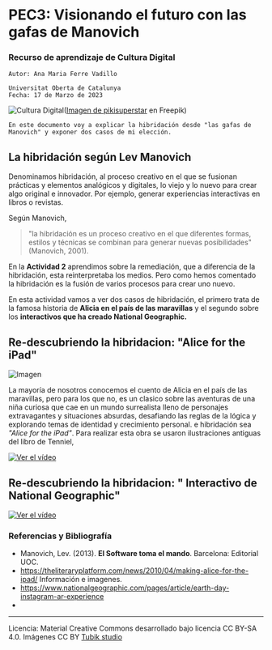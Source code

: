 # PEC3: Visionando el futuro con las gafas de Manovich 

### Recurso de aprendizaje de Cultura Digital 

~~~
Autor: Ana Maria Ferre Vadillo                                 
                                                                            Universitat Oberta de Catalunya
Fecha: 17 de Marzo de 2023
~~~

![Cultura Digital](https://img.freepik.com/vector-gratis/concepto-isometrico-educacion-online_52683-8897.jpg?w=1060&t=st=1684329477~exp=1684330077~hmac=de615282fee17fca9ecc9d6260aa951c07ba8aeb1df480469f31264b08989bf8)(<a href="https://www.freepik.es/vector-gratis/concepto-isometrico-educacion-online_4470747.htm#&position=1&from_view=user">Imagen de pikisuperstar</a> en Freepik) 

~~~
En este documento voy a explicar la hibridación desde "las gafas de Manovich" y exponer dos casos de mi elección.
~~~


## La hibridación según Lev Manovich

Denominamos hibridación, al proceso creativo en el que se fusionan prácticas y elementos analógicos y digitales, lo viejo y lo nuevo para crear algo original e innovador. Por ejemplo, generar experiencias interactivas en libros o revistas. 

Según Manovich, 
>"la hibridación es un proceso creativo en el que diferentes formas, estilos y técnicas se combinan para generar nuevas posibilidades" (Manovich, 2001).

En la  **Actividad 2** aprendimos sobre la remediación, que a diferencia de la hibridación, esta reinterpretaba los medios. Pero como hemos comentado la hibridación es la fusión de varios procesos para crear uno nuevo. 

En esta actividad vamos a ver dos casos de hibridación, el primero trata de la famosa historia de **Alicia en el país de las maravillas** y el segundo sobre los **interactivos que ha creado National Geographic.** 



## Re-descubriendo la hibridacion:  "Alice for the iPad"
![Imagen](https://theliteraryplatform.com/content/uploads/2010/04/Untitled-design.jpg)

La mayoría de nosotros conocemos el cuento de Alicia en el país de las maravillas, pero para los que no, es un clasico sobre las aventuras de una niña curiosa que cae en un mundo surrealista lleno de personajes extravagantes y situaciones absurdas, desafiando las reglas de la lógica y explorando temas de identidad y crecimiento personal. e hibridación sea _"Alice for the iPad"_. Para realizar esta obra se usaron ilustraciones antiguas del libro de Tenniel, 

[![Ver el vídeo](https://youtu.be/gew68Qj5kxw)](https://youtu.be/gew68Qj5kxw)


## Re-descubriendo la hibridacion: " Interactivo de National Geographic"


[![Ver el vídeo](https://youtu.be/TjHu_nb01UY)](https://youtu.be/TjHu_nb01UY)


### Referencias y Bibliografía

* Manovich, Lev. (2013). **El Software toma el mando**. Barcelona: Editorial UOC. 
* https://theliteraryplatform.com/news/2010/04/making-alice-for-the-ipad/ Información e imagenes. 
* https://www.nationalgeographic.com/pages/article/earth-day-instagram-ar-experience
* 


----

Licencia: Material Creative Commons desarrollado bajo licencia CC BY-SA 4.0. Imágenes CC BY [Tubik studio](https://blog.tubikstudio.com/how-to-create-original-flat-illustrations-designers-tips/) 
